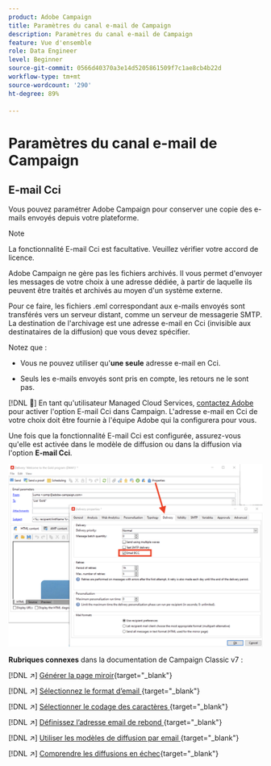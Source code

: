 ```yaml
---
product: Adobe Campaign
title: Paramètres du canal e-mail de Campaign
description: Paramètres du canal e-mail de Campaign
feature: Vue d'ensemble
role: Data Engineer
level: Beginner
source-git-commit: 0566d40370a3e14d5205861509f7c1ae8cb4b22d
workflow-type: tm+mt
source-wordcount: '290'
ht-degree: 89%

---
```


# Paramètres du canal e-mail de Campaign

## E-mail Cci

Vous pouvez paramétrer Adobe Campaign pour conserver une copie des e-mails envoyés depuis votre plateforme.

>[!NOTE]
>La fonctionnalité E-mail Cci est facultative. Veuillez vérifier votre accord de licence.

Adobe Campaign ne gère pas les fichiers archivés. Il vous permet d&#39;envoyer les messages de votre choix à une adresse dédiée, à partir de laquelle ils peuvent être traités et archivés au moyen d&#39;un système externe.

Pour ce faire, les fichiers .eml correspondant aux e-mails envoyés sont transférés vers un serveur distant, comme un serveur de messagerie SMTP. La destination de l&#39;archivage est une adresse e-mail en Cci (invisible aux destinataires de la diffusion) que vous devez spécifier.

Notez que :

* Vous ne pouvez utiliser qu&#39;**une seule** adresse e-mail en Cci.

* Seuls les e-mails envoyés sont pris en compte, les retours ne le sont pas.

[!DNL :speech_balloon:] En tant qu&#39;utilisateur Managed Cloud Services, [contactez Adobe](../start/campaign-faq.md#support) pour activer l&#39;option E-mail Cci dans Campaign. L&#39;adresse e-mail en Cci de votre choix doit être fournie à l&#39;équipe Adobe qui la configurera pour vous.

Une fois que la fonctionnalité E-mail Cci est configurée, assurez-vous qu&#39;elle est activée dans le modèle de diffusion ou dans la diffusion via l&#39;option **E-mail Cci**.

![](assets/email-bcc.png)


**Rubriques connexes** dans la documentation de Campaign Classic v7 :


[!DNL :arrow_upper_right:] [Générer la page miroir](https://experienceleague.adobe.com/docs/campaign-classic/using/sending-messages/sending-emails/sending-an-email/email-parameters.html?lang=fr#generating-mirror-page){target=&quot;_blank&quot;}

[!DNL :arrow_upper_right:] [Sélectionnez le format d’email ](https://experienceleague.adobe.com/docs/campaign-classic/using/sending-messages/sending-emails/sending-an-email/email-parameters.html?lang=fr#selecting-message-formats){target=&quot;_blank&quot;}

[!DNL :arrow_upper_right:] [Sélectionner le codage des caractères ](https://experienceleague.adobe.com/docs/campaign-classic/using/sending-messages/sending-emails/sending-an-email/email-parameters.html?lang=fr#character-encoding){target=&quot;_blank&quot;}

[!DNL :arrow_upper_right:] [Définissez l’adresse email de rebond ](https://experienceleague.adobe.com/docs/campaign-classic/using/sending-messages/sending-emails/sending-an-email/email-parameters.html?lang=fr#managing-bounce-emails){target=&quot;_blank&quot;}

[!DNL :arrow_upper_right:] [Utiliser les modèles de diffusion par email ](https://experienceleague.adobe.com/docs/campaign-classic/using/sending-messages/using-delivery-templates/about-templates.html?lang=fr){target=&quot;_blank&quot;}

[!DNL :arrow_upper_right:] [Comprendre les diffusions en échec](https://experienceleague.adobe.com/docs/campaign-classic/using/sending-messages/monitoring-deliveries/understanding-delivery-failures.html?lang=fr){target=&quot;_blank&quot;}
